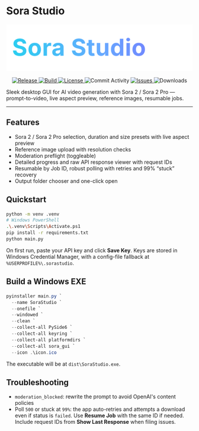 # Sora Studio

<p align="center">
  <img alt="Sora Studio" src="./logo.svg" width="560">
</p>

<p align="center">
  <a href="https://github.com/Neoexm/Sora-Studio/releases">
    <img alt="Release" src="https://img.shields.io/github/v/release/Neoexm/Sora-Studio?sort=semver">
  </a>
  <a href="https://github.com/Neoexm/Sora-Studio/actions">
    <img alt="Build" src="https://img.shields.io/github/actions/workflow/status/Neoexm/Sora-Studio/ci.yml?branch=main">
  </a>
  <a href="https://github.com/Neoexm/Sora-Studio/blob/main/LICENSE">
    <img alt="License" src="https://img.shields.io/github/license/Neoexm/Sora-Studio">
  </a>
  <img alt="Commit Activity" src="https://img.shields.io/github/commit-activity/m/Neoexm/Sora-Studio">
  <a href="https://github.com/Neoexm/Sora-Studio/issues">
    <img alt="Issues" src="https://img.shields.io/github/issues/Neoexm/Sora-Studio">
  </a>
  <img alt="Downloads" src="https://img.shields.io/github/downloads/Neoexm/Sora-Studio/total">
</p>

Sleek desktop GUI for AI video generation with Sora 2 / Sora 2 Pro — prompt-to-video, live aspect preview, reference images, resumable jobs.

---

## Features
- Sora 2 / Sora 2 Pro selection, duration and size presets with live aspect preview  
- Reference image upload with resolution checks  
- Moderation preflight (toggleable)  
- Detailed progress and raw API response viewer with request IDs  
- Resumable by Job ID, robust polling with retries and 99% “stuck” recovery  
- Output folder chooser and one-click open  

## Quickstart

```bash
python -m venv .venv
# Windows PowerShell
.\.venv\Scripts\Activate.ps1
pip install -r requirements.txt
python main.py
````

On first run, paste your API key and click **Save Key**. Keys are stored in Windows Credential Manager, with a config-file fallback at `%USERPROFILE%\.sorastudio`.

## Build a Windows EXE

```powershell
pyinstaller main.py `
  --name SoraStudio `
  --onefile `
  --windowed `
  --clean `
  --collect-all PySide6 `
  --collect-all keyring `
  --collect-all platformdirs `
  --collect-all sora_gui `
  --icon .\icon.ico
```

The executable will be at `dist\SoraStudio.exe`.

## Troubleshooting

* `moderation_blocked`: rewrite the prompt to avoid OpenAI's content policies
* Poll `500` or stuck at `99%`: the app auto-retries and attempts a download even if status is `failed`. Use **Resume Job** with the same ID if needed. Include request IDs from **Show Last Response** when filing issues.